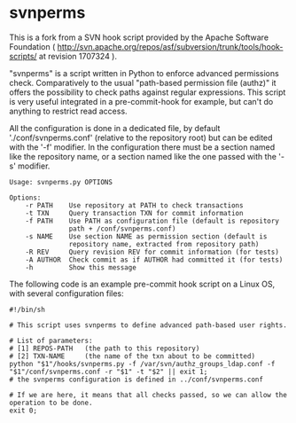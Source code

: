 # svnperms
This is a fork from a SVN hook script provided by the Apache Software Foundation ( http://svn.apache.org/repos/asf/subversion/trunk/tools/hook-scripts/ at revision 1707324 ).

"svnperms" is a script written in Python to enforce advanced permissions check. Comparatively to the usual "path-based permission file (authz)" it offers the possibility to check paths against regular expressions.
This script is very useful integrated in a pre-commit-hook for example, but can't do anything to restrict read access.

All the configuration is done in a dedicated file, by default './conf/svnperms.conf' (relative to the repository root) but can be edited with the '-f' modifier. In the configuration there must be a section named like the repository name, or a section named like the one passed with the '-s' modifier.

```
Usage: svnperms.py OPTIONS

Options:
    -r PATH    Use repository at PATH to check transactions
    -t TXN     Query transaction TXN for commit information
    -f PATH    Use PATH as configuration file (default is repository
               path + /conf/svnperms.conf)
    -s NAME    Use section NAME as permission section (default is
               repository name, extracted from repository path)
    -R REV     Query revision REV for commit information (for tests)
    -A AUTHOR  Check commit as if AUTHOR had committed it (for tests)
    -h         Show this message
```


The following code is an example pre-commit hook script on a Linux OS, with several configuration files:
```shell
#!/bin/sh

# This script uses svnperms to define advanced path-based user rights.

# List of parameters:
# [1] REPOS-PATH   (the path to this repository)
# [2] TXN-NAME     (the name of the txn about to be committed)
python "$1"/hooks/svnperms.py -f /var/svn/authz_groups_ldap.conf -f "$1"/conf/svnperms.conf -r "$1" -t "$2" || exit 1;
# the svnperms configuration is defined in ../conf/svnperms.conf

# If we are here, it means that all checks passed, so we can allow the operation to be done.
exit 0;
```

